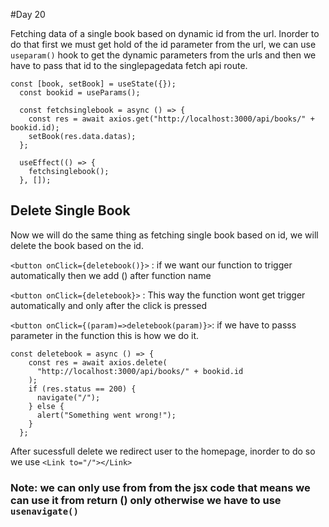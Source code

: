 #Day 20

Fetching data of a single book based on dynamic id from the url. Inorder to do that first we must get hold of the id parameter from the url, we can use `useparam()` hook to get the dynamic parameters from the urls and then we have to pass that id to the singlepagedata fetch api route.

```
const [book, setBook] = useState({});
  const bookid = useParams();

  const fetchsinglebook = async () => {
    const res = await axios.get("http://localhost:3000/api/books/" + bookid.id);
    setBook(res.data.datas);
  };

  useEffect(() => {
    fetchsinglebook();
  }, []);

```

## Delete Single Book

Now we will do the same thing as fetching single book based on id, we will delete the book based on the id.

`<button onClick={deletebook()}>` : if we want our function to trigger automatically then we add ()
after function name

`<button onClick={deletebook}>` : This way the function wont get trigger automatically and only after the click is pressed

`<button onClick={(param)=>deletebook(param)}>`: if we have to passs parameter in the function this is how we do it.

```
const deletebook = async () => {
    const res = await axios.delete(
      "http://localhost:3000/api/books/" + bookid.id
    );
    if (res.status == 200) {
      navigate("/");
    } else {
      alert("Something went wrong!");
    }
  };

```

After sucessfull delete we redirect user to the homepage, inorder to do so we use `<Link to="/"></Link>`

### Note: we can only use from <Link > from the jsx code that means we can use it from return () only otherwise we have to use `usenavigate()`
